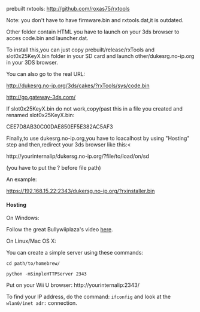 prebuilt rxtools: http://github.com/roxas75/rxtools

Note: you don't have to have firmware.bin and rxtools.dat,it is outdated.

Other folder contain HTML you have to launch on your 3ds browser to acces code.bin and launcher.dat.

To install this,you can just copy prebuilt/release/rxTools and slot0x25KeyX.bin folder in your SD card and launch other/dukesrg.no-ip.org in your 3DS browser.

You can also go to the real URL:

http://dukesrg.no-ip.org/3ds/cakes/?rxTools/sys/code.bin

http://go.gateway-3ds.com/

If slot0x25KeyX.bin do not work,copy/past this in a file you created and renamed slot0x25KeyX.bin:

CEE7D8AB30C00DAE850EF5E382AC5AF3

Finally,to use dukesrg.no-ip.org,you have to loacalhost by using "Hosting" step and then,redirect your 3ds browser like this:<

http://yourinternalip/dukersg.no-ip.org/?file/to/load/on/sd

(you have to put the ? before file path)

An example:

https://192.168.15.22:2343/dukersg.no-ip.org/?rxinstaller.bin

#### Hosting ####

On Windows:

Follow the great Bullywiiplaza's video [here](https://www.youtube.com/watch?feature=player_embedded&v=b-ztG3JmyE8).

On Linux/Mac OS X:

You can create a simple server using these commands:

`cd path/to/homebrew/`

`python -mSimpleHTTPServer 2343`

Put on your Wii U browser: http://yourinternalip:2343/

To find your IP address, do the command: `ifconfig` and look at the `wlan0/inet adr:` connection.



